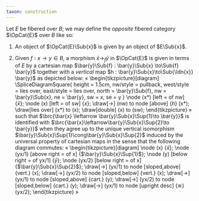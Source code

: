 ```yaml
---
taxon: construction
---
```


Let $E$ be fibered over $B$; we may define the *opposite* fibered category
$\OpCat{E}$ over $B$ like so:

1. An object of $\OpCat{E}\Sub{x}$ is given by an object of $E\Sub{x}$.

2. Given $f : x \to y\in B$, a morphism $\bar{x}\to_f \bar{y}$ in $\OpCat{E}$
   is given in terms of $E$ by a cartesian map $\bar{y}\Sub{f} : \bar{y}\Sub{x} \to\Sub{f} \bar{y}$ together
   with a *vertical* map $h : \bar{y}\Sub{x}\to\Sub{\Idn{x}} \bar{y}$ as depicted below:
   «
    \begin{tikzpicture}[diagram]
      \SpliceDiagramSquare{
        height = 1.5cm,
        nw/style = pullback,
        west/style = lies over,
        east/style = lies over,
        north = \bar{y}\Sub{f},
        nw = \bar{y}\Sub{x},
        ne = \bar{y},
        sw = x,
        se = y
      }
      \node (x*) [left = of nw] {$\bar{x}$};
      \node (x) [left = of sw] {$x$};
      \draw[->] (nw) to node [above] {$h$} (x*);
      \draw[lies over] (x*) to (x);
      \draw[double] (x) to (sw);
    \end{tikzpicture}
   »
   such that $\brc{\bar{x} \leftarrow \bar{y}\Sub{x}\Sup{1}\to \bar{y}}$ is
   identified with $\brc{\bar{x}\leftarrow\bar{y}\Sub{x}\Sup{2}\to \bar{y}}$
   when they agree up to the unique vertical isomorphism $\bar{y}\Sub{x}\Sup{1}\cong\bar{y}\Sub{x}\Sup{2}$
   induced by the universal property of cartesian maps in the sense that the following diagram commutes:
   «
   \begin{tikzpicture}[diagram]
    \node (x) {$\bar{x}$};
    \node (yx/1) [above right = of x] {$\bar{y}\Sub{x}\Sup{1}$};
    \node (y) [below right = of yx/1] {$\bar{y}$};
    \node (yx/2) [below right = of x] {$\bar{y}\Sub{x}\Sup{2}$};
    \draw[->] (yx/1) to node [sloped,above] {vert.} (x);
    \draw[->] (yx/2) to node [sloped,below] {vert.} (x);
    \draw[->] (yx/1) to node [sloped,above] {cart.} (y);
    \draw[->] (yx/2) to node [sloped,below] {cart.} (y);
    \draw[->] (yx/1) to node [upright desc] {$\cong$} (yx/2);
   \end{tikzpicture}
   »
